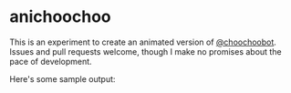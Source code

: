 # anichoochoo

This is an experiment to create an animated version of [@choochoobot](https://twitter.com/choochoobot). Issues and pull requests welcome, though I make no promises about the pace of development.

Here's some sample output:
